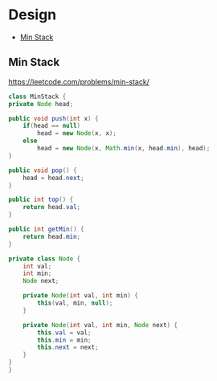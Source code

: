 # Design

+ [Min Stack](#min-stack)

[MDLink]: <>

## Min Stack

https://leetcode.com/problems/min-stack/

```java
class MinStack {
private Node head;

public void push(int x) {
    if(head == null)
        head = new Node(x, x);
    else
        head = new Node(x, Math.min(x, head.min), head);
}

public void pop() {
    head = head.next;
}

public int top() {
    return head.val;
}

public int getMin() {
    return head.min;
}

private class Node {
    int val;
    int min;
    Node next;

    private Node(int val, int min) {
        this(val, min, null);
    }

    private Node(int val, int min, Node next) {
        this.val = val;
        this.min = min;
        this.next = next;
    }
}
}
```

[Solution]: <>
